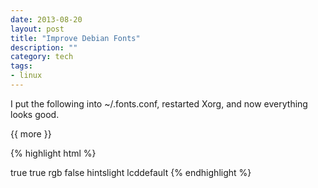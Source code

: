 ```yaml
---
date: 2013-08-20
layout: post
title: "Improve Debian Fonts"
description: ""
category: tech
tags:
- linux
---
```


  
I put the following into ~/.fonts.conf, restarted Xorg, and now everything looks good.

{{ more }} 

{% highlight html %}
<?xml version="1.0"?>
<!DOCTYPE fontconfig SYSTEM "fonts.dtd">
<fontconfig>
    <match target="font">
        <edit name="antialias" mode="assign">
            <bool>true</bool>
        </edit>
        <edit name="hinting" mode="assign">
            <bool>true</bool>
        </edit>
        <edit name="rgba" mode="assign">
            <const>rgb</const>
        </edit>
        <edit name="autohint" mode="assign">
            <bool>false</bool>
        </edit>
        <edit name="hintstyle" mode="assign">
            <const>hintslight</const>
        </edit>
        <edit mode="assign" name="lcdfilter">
            <const>lcddefault</const>
        </edit>
    </match>
</fontconfig>
{% endhighlight %}
